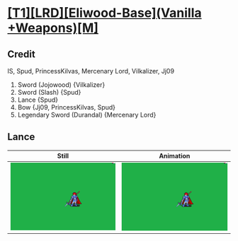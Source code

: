 # [\[T1\]\[LRD\]\[Eliwood-Base\]\(Vanilla +Weapons\)\[M\]](../)

## Credit

IS, Spud, PrincessKilvas, Mercenary Lord, Vilkalizer, Jj09

1. Sword (Jojowood) {Vilkalizer}
1. Sword (Slash) {Spud}
2. Lance {Spud}
5. Bow {Jj09, PrincessKilvas, Spud}
8. Legendary Sword (Durandal) {Mercenary Lord}
	
## Lance

| Still | Animation |
| :---: | :-------: |
| ![Lance still](./Lance_000.png) | ![Lance animation](./Lance.gif) |
